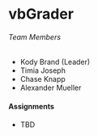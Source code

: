 # vbGrader

###### Team Members
* Kody Brand (Leader)
* Timia Joseph
* Chase Knapp
* Alexander Mueller

#### Assignments
* TBD
